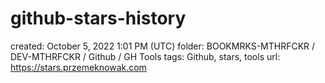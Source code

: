 # github-stars-history

created: October 5, 2022 1:01 PM (UTC)
folder: BOOKMRKS-MTHRFCKR / DEV-MTHRFCKR / Github / GH Tools
tags: Github, stars, tools
url: https://stars.przemeknowak.com